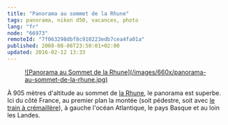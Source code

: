 ```yaml
---
title: "Panorama au sommet de la Rhune"
tags: panorama, nikon d50, vacances, photo
lang: "fr"
node: "66973"
remoteId: "7f063298dbf8c910223edb7cea4fa01a"
published: 2008-08-06T23:50:01+02:00
updated: 2016-02-12 13:33
---
```

<figure class="object-center"><a href="/images/panorama-au-sommet-de-la-rhune.jpg">![Panorama au Sommet de la Rhune](/images/660x/panorama-au-sommet-de-la-rhune.jpg)
</a></figure>


À 905 mètres d'altitude au sommet de [la
Rhune](http://fr.wikipedia.org/wiki/La_Rhune), le panorama est superbe. Ici du
côté France, au premier plan la montée (soit pédestre, soit avec [le train à
crémaillère](http://www.rhune.com/fr/il4-train,rhune_p25-materiel.aspx)), à gauche
l'océan Atlantique, le pays Basque et au loin les Landes.

